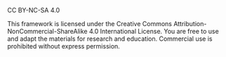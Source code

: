 CC BY-NC-SA 4.0

This framework is licensed under the Creative Commons Attribution-NonCommercial-ShareAlike 4.0 International License. You are free to use and adapt the materials for research and education. Commercial use is prohibited without express permission.
